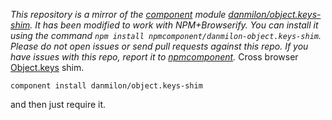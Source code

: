 *This repository is a mirror of the [component](http://component.io) module [danmilon/object.keys-shim](http://github.com/danmilon/object.keys-shim). It has been modified to work with NPM+Browserify. You can install it using the command `npm install npmcomponent/danmilon-object.keys-shim`. Please do not open issues or send pull requests against this repo. If you have issues with this repo, report it to [npmcomponent](https://github.com/airportyh/npmcomponent).*
Cross browser [Object.keys](Object.keys) shim.

    component install danmilon/object.keys-shim

and then just require it.

[Object.keys]: https://developer.mozilla.org/en-US/docs/JavaScript/Reference/Global_Objects/Object/keys
